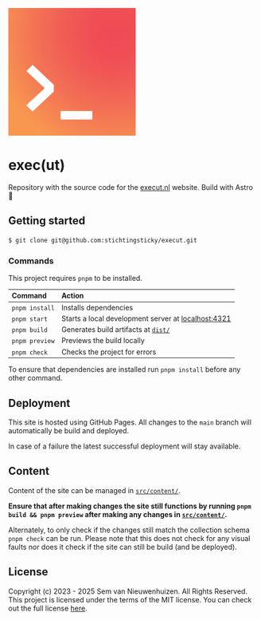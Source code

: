 ![exec(ut) logo](./icon.svg)

# exec(ut)

Repository with the source code for the [execut.nl](https://execut.nl/) website. Build with Astro 🚀

## Getting started

```bash
$ git clone git@github.com:stichtingsticky/execut.git
```

### Commands

This project requires `pnpm` to be installed.

| Command        | Action                                                                       |
| :------------- | :--------------------------------------------------------------------------- |
| `pnpm install` | Installs dependencies                                                        |
| `pnpm start`   | Starts a local development server at [localhost:4321](https:localhost:4321/) |
| `pnpm build`   | Generates build artifacts at [`dist/`](./dist/)                              |
| `pnpm preview` | Previews the build locally                                                   |
| `pnpm check`   | Checks the project for errors                                                |

To ensure that dependencies are installed run `pnpm install` before any other command.

## Deployment

This site is hosted using GitHub Pages. All changes to the `main` branch will automatically be build and deployed.

In case of a failure the latest successful deployment will stay available.

## Content

Content of the site can be managed in [`src/content/`](./src/content/).

**Ensure that after making changes the site still functions by running `pnpm build && pnpm preview` after making any changes in [`src/content/`](./src/content/).**

Alternately, to only check if the changes still match the collection schema `pnpm check` can be run. Please note that this does not check for any visual faults nor does it check if the site can still be build (and be deployed).

## License

Copyright (c) 2023 - 2025 Sem van Nieuwenhuizen. All Rights Reserved. This project is licensed under the terms of the MIT license. You can check out the full license [here](./LICENSE).

